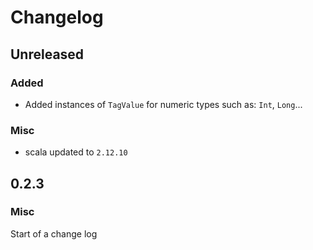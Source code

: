 # Changelog
## Unreleased
### Added
-  Added instances of `TagValue` for numeric types such as: `Int`, `Long`...
### Misc
-  scala updated to `2.12.10`
## 0.2.3
### Misc
Start of a change log
